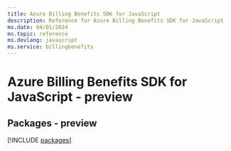 ```yaml
---
title: Azure Billing Benefits SDK for JavaScript
description: Reference for Azure Billing Benefits SDK for JavaScript
ms.date: 04/01/2024
ms.topic: reference
ms.devlang: javascript
ms.service: billingbenefits
---
```

# Azure Billing Benefits SDK for JavaScript - preview
## Packages - preview
[!INCLUDE [packages](billing-benefits-index.md)]